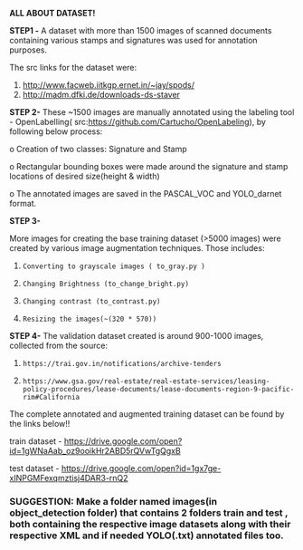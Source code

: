 **ALL ABOUT DATASET!**

**STEP1 -** 
A dataset with more than 1500 images of scanned documents containing various stamps and signatures was used for annotation purposes.

The src links for the dataset were:

1.   http://www.facweb.iitkgp.ernet.in/~jay/spods/
2.   http://madm.dfki.de/downloads-ds-staver


**STEP 2-**
These  ~1500 images are manually annotated using the labeling tool - OpenLabelling( src:https://github.com/Cartucho/OpenLabeling), by following below process:

o Creation of two classes: Signature and Stamp

o Rectangular bounding boxes were made around the signature and stamp locations of desired size(height & width)

o The annotated images are saved in the PASCAL_VOC and YOLO_darnet format.

**STEP 3-**

More images for creating the base training dataset (>5000 images) were created by various image augmentation techniques. Those includes:


1.     Converting to grayscale images ( to_gray.py )

2.     Changing Brightness (to_change_bright.py)

3.     Changing contrast (to_contrast.py)

4.     Resizing the images(~(320 * 570))


**STEP 4-**
The validation dataset created is around 900-1000 images, collected from the source:

1.     https://trai.gov.in/notifications/archive-tenders

2.     https://www.gsa.gov/real-estate/real-estate-services/leasing-policy-procedures/lease-documents/lease-documents-region-9-pacific-rim#California



The complete annotated and augmented training dataset can be found by the links below!!

train dataset - https://drive.google.com/open?id=1gWNaAab_oz9ooikHr2ABD5rQVwTgQgxB

test dataset - https://drive.google.com/open?id=1gx7ge-xINPGMFexqmztisj4DAR3-rnQ2



### SUGGESTION: Make a folder named images(in object_detection folder) that contains 2 folders train and test , both containing the respective image datasets along with their respective XML and if needed YOLO(.txt) annotated files too.







